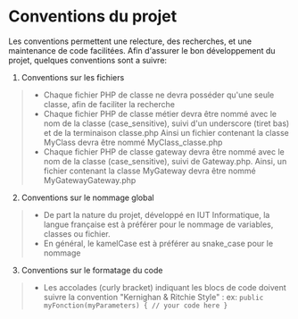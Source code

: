 # Conventions du projet

Les conventions permettent une relecture, des recherches, et une maintenance de code facilitées.
Afin d'assurer le bon développement du projet, quelques conventions sont a suivre:

1.  Conventions sur les fichiers
> *   Chaque fichier PHP de classe ne devra posséder qu'une seule classe, afin de faciliter la recherche
> *   Chaque fichier PHP de classe métier devra être nommé avec le nom de la classe (case_sensitive), suivi d'un underscore (tiret bas) et de la terminaison classe.php
>     Ainsi un fichier contenant la classe MyClass devra être nommé MyClass_classe.php
> *   Chaque fichier PHP de classe gateway devra être nommé avec le nom de la classe (case_sensitive), suivi de Gateway.php.
>     Ainsi, un fichier contenant la classe MyGateway devra être nommé MyGatewayGateway.php

2. Conventions sur le nommage global
> *   De part la nature du projet, développé en IUT Informatique, la langue française est à préférer pour le nommage de variables, classes ou fichier.
> *   En général, le kamelCase est à préférer au snake_case pour le nommage

3. Conventions sur le formatage du code
> *   Les accolades (curly bracket) indiquant les blocs de code doivent suivre la convention "Kernighan & Ritchie Style" :
>     ex:      `public myFonction(myParameters) {
                        // your code here
                }`
